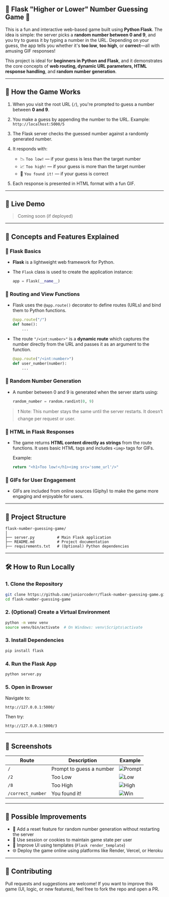 ## 🔢 Flask "Higher or Lower" Number Guessing Game 🎯

This is a fun and interactive web-based game built using **Python Flask**. The idea is simple: the server picks a **random number between 0 and 9**, and you try to guess it by typing a number in the URL. Depending on your guess, the app tells you whether it's **too low**, **too high**, or **correct**—all with amusing GIF responses!

This project is ideal for **beginners in Python and Flask**, and it demonstrates the core concepts of **web routing, dynamic URL parameters, HTML response handling**, and **random number generation**.

---

## 📌 How the Game Works

1. When you visit the root URL (`/`), you're prompted to guess a number between **0 and 9**.
2. You make a guess by appending the number to the URL.
   Example: `http://localhost:5000/5`
3. The Flask server checks the guessed number against a randomly generated number.
4. It responds with:

   * 📉 `Too low!` — if your guess is less than the target number
   * 📈 `Too high!` — if your guess is more than the target number
   * 🎉 `You found it!` — if your guess is correct
5. Each response is presented in HTML format with a fun GIF.

---

## 🚀 Live Demo

> Coming soon (if deployed)

---

## 🧠 Concepts and Features Explained

### 🔹 Flask Basics

* **Flask** is a lightweight web framework for Python.
* The `Flask` class is used to create the application instance:

  ```python
  app = Flask(__name__)
  ```

### 🔹 Routing and View Functions

* Flask uses the `@app.route()` decorator to define routes (URLs) and bind them to Python functions.

  ```python
  @app.route("/")
  def home():
      ...
  ```

* The route `"/<int:number>"` is a **dynamic route** which captures the number directly from the URL and passes it as an argument to the function.

  ```python
  @app.route("/<int:number>")
  def user_number(number):
      ...
  ```

### 🔹 Random Number Generation

* A number between 0 and 9 is generated when the server starts using:

  ```python
  random_number = random.randint(0, 9)
  ```

> ❗ Note: This number stays the same until the server restarts. It doesn’t change per request or user.

### 🔹 HTML in Flask Responses

* The game returns **HTML content directly as strings** from the route functions. It uses basic HTML tags and includes `<img>` tags for GIFs.

  Example:

  ```python
  return "<h1>Too low!</h1><img src='some_url'/>"
  ```

### 🔹 GIFs for User Engagement

* GIFs are included from online sources (Giphy) to make the game more engaging and enjoyable for users.

---

## 📂 Project Structure

```text
flask-number-guessing-game/
│
├── server.py          # Main Flask application
├── README.md          # Project documentation
├── requirements.txt   # (Optional) Python dependencies
```

---

## 🛠️ How to Run Locally

### 1. Clone the Repository

```bash
git clone https://github.com/juniorcoderr/flask-number-guessing-game.git
cd flask-number-guessing-game
```

### 2. (Optional) Create a Virtual Environment

```bash
python -m venv venv
source venv/bin/activate  # On Windows: venv\Scripts\activate
```

### 3. Install Dependencies

```bash
pip install flask
```

### 4. Run the Flask App

```bash
python server.py
```

### 5. Open in Browser

Navigate to:

```
http://127.0.0.1:5000/
```

Then try:

```
http://127.0.0.1:5000/3
```

---

## 📸 Screenshots

| Route             | Description              | Example                                                             |
| ----------------- | ------------------------ | ------------------------------------------------------------------- |
| `/`               | Prompt to guess a number | ![Prompt](https://media3.giphy.com/media/v1.Y2lk.../giphy.gif)      |
| `/2`              | Too Low                  | ![Low](https://media.giphy.com/media/jD4DwBtqPXRXa/giphy.gif)       |
| `/8`              | Too High                 | ![High](https://media.giphy.com/media/3o6ZtaO9BZHcOjmErm/giphy.gif) |
| `/correct_number` | You found it!            | ![Win](https://media.giphy.com/media/4T7e4DmcrP9du/giphy.gif)       |

---

## 🔧 Possible Improvements

* 🔁 Add a reset feature for random number generation without restarting the server
* 🧠 Use session or cookies to maintain game state per user
* 🎨 Improve UI using templates (`Flask render_template`)
* 🌐 Deploy the game online using platforms like Render, Vercel, or Heroku

---

## 🤝 Contributing

Pull requests and suggestions are welcome! If you want to improve this game (UI, logic, or new features), feel free to fork the repo and open a PR.
